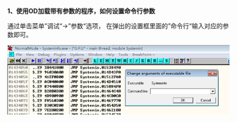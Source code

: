 **1、使用OD加载带有参数的程序，如何设置命令行参数**

通过单击菜单”调试“->”参数“选项， 在弹出的设置框里面的”命令行“输入对应的参数即可。

![image-20220807120737897](assets/image-20220807120737897.png)